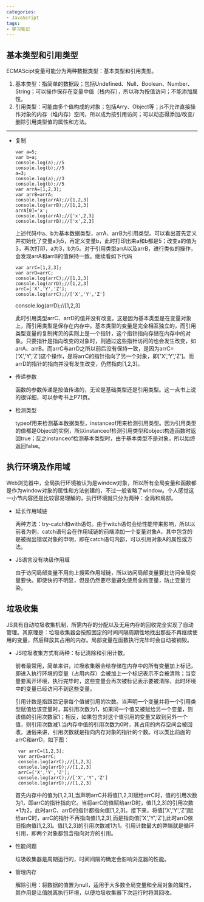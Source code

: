 ```yaml
---
categories:
- JavaScript
tags:
- 学习笔记
---
```


## 基本类型和引用类型

  ECMAScipt变量可能分为两种数据类型：基本类型和引用类型。

   1. 基本类型：指简单的数据段；包括Undefined、Null、Boolean、Number、String；可以操作保存在变量中值（栈内存），所以称为按值访问；不能添加属性。
   2. 引用类型：可能由多个值构成的对象；包括Arry、Object等；js不允许直接操作对象的内存（堆内存）空间，所以成为按引用访问；可以动态得添加/改变/删除引用类型值的属性和方法。

----

  - 复制


        var a=5;
        var b=a;
        console.log(a);//5
        console.log(b);//5
        a=3;
        console.log(a);//3
        console.log(b);//5
        var arrA=[1,2,3];
        var arrB=arrA;
        console.log(arrA);//[1,2,3]
        console.log(arrB);//[1,2,3]
        arrA[0]='x';
        console.log(arrA);//['x',2,3]
        console.log(arrB);//['x',2,3]

    上述代码中a、b为基本数据类型，arrA、arrB为引用类型。可以看出首先定义并初始化了变量a为5，再定义变量b，此时打印出来a和b都是5；改变a的值为3，再次打印，a为3，b为5。对于引用类型arrA以及arrB，进行类似的操作，会发现arrA和arrB的值保持一致。继续看如下代码

        var arrC=[1,2,3];
        var arrD=arrC;
        console.log(arrC);//[1,2,3]
        console.log(arrD);//[1,2,3]
        arrC=['X','Y','Z'];
        console.log(arrC);//['X','Y','Z']
       console.log(arrD);//[1,2,3]

    此时引用类型arrC、arrD的值并没有改变。这是因为基本类型是在变量对象上，而引用类型是保存在内存中。基本类型的变量是完全相互独立的，而引用类型变量的复制拷贝的实则上是一个指针，这个指针指向存储在内存中的对象。只要指针是指向改变的对象时，则通过这些指针访问的也会发生改变，如arrA、arrB。而arrC与arrD之所以前后没有保持一致，是因为arrC=['X','Y','Z']这个操作，是将arrC的指针指向了另一个对象，即['X','Y','Z']。而arrD的指针的指向并没有发生改变，仍然指向[1,2,3]。

   - 传递参数

     函数的参数传递是按值传递的，无论是基础类型还是引用类型。这一点书上说的很详细，可以参考书上P71页。

   - 检测类型

     typeof用来检测基本数据类型，instanceof用来检测引用类型。因为引用类型的值都是Object的实例，所以instanceof检测引用类型和object构造函数时返回true；反之instanceof检测基本类型时，由于基本类型不是对象，所以始终返回false。

## 执行环境及作用域

   Web浏览器中，全局执行环境被认为是window对象，所以所有全局变量和函数都是作为window对象的属性和方法创建的，不过一般省略了window。个人感觉这一小节内容还是比较容易理解的，执行环境就只分为两种：全局和局部。

   - 延长作用域链

     两种方法：try-catch和with语句。由于witch语句会给性能带来影响，所以以前者为例，catch语句会在作用域链的前端添加一个变量对象A，其中包含的是被抛出错误对象的申明，即在catch语句内部，可以引用对象A的属性或方法。

   - JS语言没有块级作用域

     由于访问局部变量不用向上搜索作用域链，所以访问局部变量要比访问全局变量要快。即使快的不明显，但是仍然要尽量避免使用全局变量，防止变量污染。

## 垃圾收集

   JS具有自动垃圾收集机制，所需内存的分配以及无用内存的回收完全实现了自动管理。其原理是：垃圾收集器会按照固定的时间间隔周期性地找出那些不再继续使用的变量，然后释放其占用的内存。局部变量在函数执行完毕时会自动被销毁。

  - JS垃圾收集方式有两种：标记清除和引用计数。

    前者最常用，简单来讲，垃圾收集器会给存储在内存中的所有变量加上标记，即进入执行环境的变量（占用内存）会被加上一个标记表示不会被清除；当变量要离开环境，执行完毕时，这些变量会再次被标记表示要被清除，此时环境中的变量已经访问不到这些变量。

    引用计数是指跟踪记录每个值被引用的次数。当声明一个变量并将一个引用类型赋值给该变量时，其引用次数为1，如果同一个值又被赋给另一个变量，则该值的引用次数家1；相反，如果包含对这个值引用的变量又取到另外一个值，则引用次数减1.当内存中值的引用次数为0时，其占用的内存空间会被回收。通俗来讲，引用次数就是指向内存对象的指针的个数。可以类比前面的arrC和arrD，如下图：


         var arrC=[1,2,3]; 
         var arrD=arrC;
         console.log(arrC);//[1,2,3]
         console.log(arrD);//[1,2,3]
         arrC=['X','Y','Z']; 
         console.log(arrC);//['X','Y','Z']
         console.log(arrD);//[1,2,3]

    首先内存中的值为[1,2,3],当声明arrC并将值[1,2,3]赋给arrC时，值的引用次数为1，即arrC的指针指向它。当将arrC的值赋给arrD时，值[1,2,3]的引用次数+1为2，此时arrC、arrD的指针都指向值[1,2,3]。接下来，将值['X','Y','Z']赋给arrC时，arrC的指针不再指向值[1,2,3],而是指向值['X','Y','Z'],此时arrD依旧指向值[1,2,3]。值[1,2,3]的引用次数减1为1。引用计数最大的弊端就是循环引用，即两个对象都包含指向对方的引用。

  - 性能问题

    垃圾收集器是周期运行的，时间间隔的确定会影响浏览器的性能。

  - 管理内存

    解除引用：将数据的值置为null，适用于大多数全局变量和全局对象的属性，其作用是让值脱离执行环境，以便垃圾收集器下次运行时将其回收。
